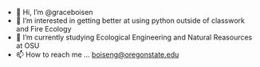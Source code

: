 - 👋 Hi, I’m @graceboisen
- 👀 I’m interested in getting better at using python outside of classwork and Fire Ecology
- 🌱 I’m currently studying Ecological Engineering and Natural Reasources at OSU
- 📫 How to reach me ... boiseng@oregonstate.edu

<!---
graceboisen/graceboisen is a ✨ special ✨ repository because its `README.md` (this file) appears on your GitHub profile.
You can click the Preview link to take a look at your changes.
--->
